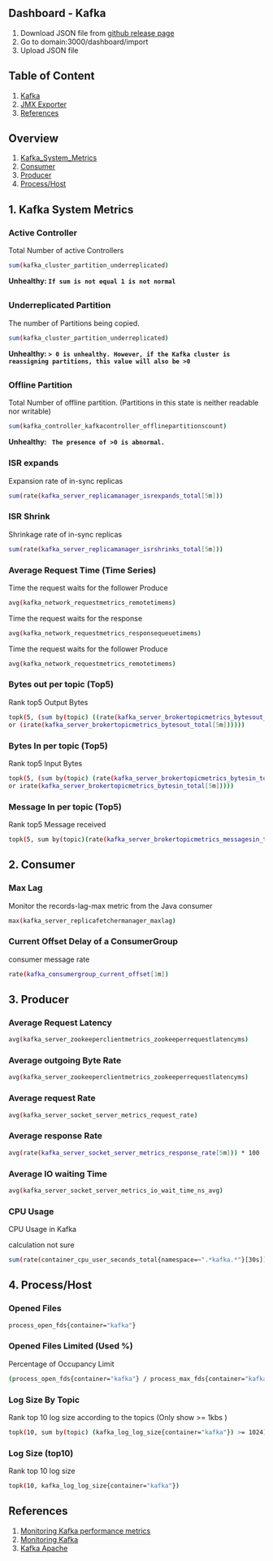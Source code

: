 


## Dashboard - Kafka
1. Download JSON file from [github release page](https://github.com/tonglo31/Summary/releases)
2. Go to domain:3000/dashboard/import
3. Upload JSON file

## Table of Content
1. [Kafka](#1-kafka-system-metrics)
2. [JMX Exporter](#jmx-exporter)
3. [References](#references)


##  Overview
1. [Kafka_System_Metrics](#1-kafka-system-metrics)
2. [Consumer](#2-consumer)
3. [Producer](#3-producer)
4. [Process/Host](#4-processhost)

## 1. Kafka System Metrics

### Active Controller
Total Number of active Controllers

``` bash
sum(kafka_cluster_partition_underreplicated)
```

**Unhealthy: ```If sum is not equal 1 is not normal ```**
##
### Underreplicated Partition
  The number of Partitions being copied.
``` bash
sum(kafka_cluster_partition_underreplicated)
```
**Unhealthy: ``` > 0 is unhealthy. However, if the Kafka cluster is reassigning partitions, this value will also be >0 ```**
##
### Offline Partition
Total Number of offline partition. (Partitions in this state is neither readable nor writable)
``` bash
sum(kafka_controller_kafkacontroller_offlinepartitionscount)
```
**Unhealthy: ```  The presence of >0 is abnormal. ```**

###

### ISR expands
Expansion rate of in-sync replicas

``` bash
sum(rate(kafka_server_replicamanager_isrexpands_total[5m]))
```
###
### ISR Shrink
Shrinkage rate of in-sync replicas

``` bash
sum(rate(kafka_server_replicamanager_isrshrinks_total[5m]))
```

### Average Request Time (Time Series)
Time the request waits for the follower Produce
``` bash
avg(kafka_network_requestmetrics_remotetimems)
```
Time the request waits for the response
``` bash
avg(kafka_network_requestmetrics_responsequeuetimems)
```

Time the request waits for the follower Produce
``` bash
avg(kafka_network_requestmetrics_remotetimems)
```

### Bytes out per topic (Top5)
Rank top5 Output Bytes
``` bash
topk(5, (sum by(topic) ((rate(kafka_server_brokertopicmetrics_bytesout_total[5m])) 
or (irate(kafka_server_brokertopicmetrics_bytesout_total[5m])))))
```

### Bytes In per topic (Top5)
Rank top5 Input Bytes
``` bash
topk(5, (sum by(topic) (rate(kafka_server_brokertopicmetrics_bytesin_total[5m]) 
or irate(kafka_server_brokertopicmetrics_bytesin_total[5m]))))
```

### Message In per topic (Top5)
Rank top5 Message received
``` bash
topk(5, sum by(topic)(rate(kafka_server_brokertopicmetrics_messagesin_total[5m])))
```
## 2. Consumer

### Max Lag
Monitor the records-lag-max metric from the Java consumer
```bash
max(kafka_server_replicafetchermanager_maxlag)
```
### Current Offset Delay of a ConsumerGroup
consumer message rate
```bash
rate(kafka_consumergroup_current_offset[1m])
```

## 3. Producer

### Average Request Latency
``` bash
avg(kafka_server_zookeeperclientmetrics_zookeeperrequestlatencyms)
```

### Average outgoing Byte Rate
``` bash
avg(kafka_server_zookeeperclientmetrics_zookeeperrequestlatencyms)
```

### Average request Rate
``` bash
avg(kafka_server_socket_server_metrics_request_rate)
```

### Average response Rate
``` bash
avg(rate(kafka_server_socket_server_metrics_response_rate[5m])) * 100
```

### Average IO waiting Time
```bash
avg(kafka_server_socket_server_metrics_io_wait_time_ns_avg)
```

### CPU Usage
CPU Usage in Kafka

calculation not sure
```bash
sum(rate(container_cpu_user_seconds_total{namespace=~".*kafka.*"}[30s])) * 100
```

## 4. Process/Host

### Opened Files

```bash
process_open_fds{container="kafka"}
```

### Opened Files Limited (Used %)
Percentage of Occupancy Limit
```bash
(process_open_fds{container="kafka"} / process_max_fds{container="kafka"}) * 100
```

### Log Size By Topic
Rank top 10 log size according to the topics (Only show >= 1kbs )
```bash
topk(10, sum by(topic) (kafka_log_log_size{container="kafka"}) >= 1024)
```

### Log Size (top10)
Rank top 10 log size
``` bash
topk(10, kafka_log_log_size{container="kafka"})
```
## References
1. [Monitoring Kafka performance metrics](https://www.datadoghq.com/blog/monitoring-kafka-performance-metrics/)
2. [Monitoring Kafka](https://docs.confluent.io/platform/current/kafka/monitoring.html)
3. [Kafka Apache](https://kafka.apache.org/documentation/)